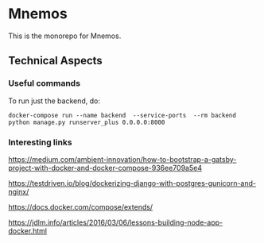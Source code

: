# Mnemos

This is the monorepo for Mnemos.

## Technical Aspects

### Useful commands

To run just the backend, do:

```
docker-compose run --name backend  --service-ports  --rm backend python manage.py runserver_plus 0.0.0.0:8000
```

### Interesting links

https://medium.com/ambient-innovation/how-to-bootstrap-a-gatsby-project-with-docker-and-docker-compose-936ee709a5e4

https://testdriven.io/blog/dockerizing-django-with-postgres-gunicorn-and-nginx/

https://docs.docker.com/compose/extends/

https://jdlm.info/articles/2016/03/06/lessons-building-node-app-docker.html